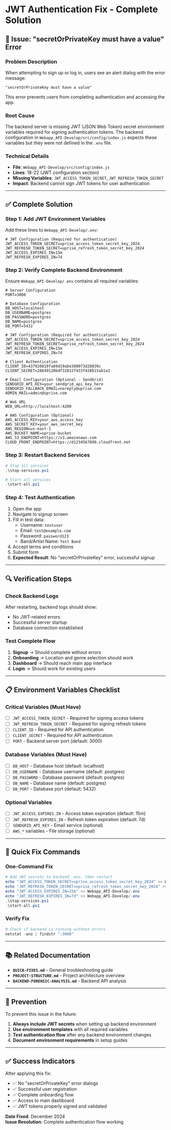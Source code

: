 # JWT Authentication Fix - Complete Solution

## 🚨 **Issue: "secretOrPrivateKey must have a value" Error**

### **Problem Description**
When attempting to sign up or log in, users see an alert dialog with the error message:
```
"secretOrPrivateKey must have a value"
```

This error prevents users from completing authentication and accessing the app.

### **Root Cause**
The backend server is missing JWT (JSON Web Token) secret environment variables required for signing authentication tokens. The backend configuration in `Webapp_API-Develop/src/config/index.js` expects these variables but they were not defined in the `.env` file.

### **Technical Details**
- **File**: `Webapp_API-Develop/src/config/index.js`
- **Lines**: 18-22 (JWT configuration section)
- **Missing Variables**: `JWT_ACCESS_TOKEN_SECRET`, `JWT_REFRESH_TOKEN_SECRET`
- **Impact**: Backend cannot sign JWT tokens for user authentication

---

## ✅ **Complete Solution**

### **Step 1: Add JWT Environment Variables**
Add these lines to `Webapp_API-Develop/.env`:

```env
# JWT Configuration (Required for authentication)
JWT_ACCESS_TOKEN_SECRET=uprise_access_token_secret_key_2024
JWT_REFRESH_TOKEN_SECRET=uprise_refresh_token_secret_key_2024
JWT_ACCESS_EXPIRES_IN=15m
JWT_REFRESH_EXPIRES_IN=7d
```

### **Step 2: Verify Complete Backend Environment**
Ensure `Webapp_API-Develop/.env` contains all required variables:

```env
# Server Configuration
PORT=3000

# Database Configuration
DB_HOST=localhost
DB_USERNAME=postgres
DB_PASSWORD=postgres
DB_NAME=postgres
DB_PORT=5432

# JWT Configuration (Required for authentication)
JWT_ACCESS_TOKEN_SECRET=uprise_access_token_secret_key_2024
JWT_REFRESH_TOKEN_SECRET=uprise_refresh_token_secret_key_2024
JWT_ACCESS_EXPIRES_IN=15m
JWT_REFRESH_EXPIRES_IN=7d

# Client Authentication
CLIENT_ID=437920819fa89d19abe380073d28839c
CLIENT_SECRET=28649120bdf32812f433f428b15ab1a1

# Email Configuration (Optional - SendGrid)
SENDGRID_API_KEY=your_sendgrid_api_key_here
SENDGRID_FALLBACK_EMAIL=noreply@uprise.com
ADMIN_MAIL=admin@uprise.com

# Web URL
WEB_URL=http://localhost:4200

# AWS Configuration (Optional)
AWS_ACCESS_KEY=your_aws_access_key
AWS_SECRET_KEY=your_aws_secret_key
AWS_REGION=us-east-1
AWS_BUCKET_NAME=uprise-bucket
AWS_S3_ENDPOINT=https://s3.amazonaws.com
CLOUD_FRONT_ENDPOINT=https://d1234567890.cloudfront.net
```

### **Step 3: Restart Backend Services**
```powershell
# Stop all services
.\stop-services.ps1

# Start all services
.\start-all.ps1
```

### **Step 4: Test Authentication**
1. Open the app
2. Navigate to signup screen
3. Fill in test data:
   - Username: `testuser`
   - Email: `test@example.com`
   - Password: `password123`
   - Band/Artist Name: `Test Band`
4. Accept terms and conditions
5. Submit form
6. **Expected Result**: No "secretOrPrivateKey" error, successful signup

---

## 🔍 **Verification Steps**

### **Check Backend Logs**
After restarting, backend logs should show:
- No JWT-related errors
- Successful server startup
- Database connection established

### **Test Complete Flow**
1. **Signup** → Should complete without errors
2. **Onboarding** → Location and genre selection should work
3. **Dashboard** → Should reach main app interface
4. **Login** → Should work for existing users

---

## 📋 **Environment Variables Checklist**

### **Critical Variables (Must Have)**
- [ ] `JWT_ACCESS_TOKEN_SECRET` - Required for signing access tokens
- [ ] `JWT_REFRESH_TOKEN_SECRET` - Required for signing refresh tokens
- [ ] `CLIENT_ID` - Required for API authentication
- [ ] `CLIENT_SECRET` - Required for API authentication
- [ ] `PORT` - Backend server port (default: 3000)

### **Database Variables (Must Have)**
- [ ] `DB_HOST` - Database host (default: localhost)
- [ ] `DB_USERNAME` - Database username (default: postgres)
- [ ] `DB_PASSWORD` - Database password (default: postgres)
- [ ] `DB_NAME` - Database name (default: postgres)
- [ ] `DB_PORT` - Database port (default: 5432)

### **Optional Variables**
- [ ] `JWT_ACCESS_EXPIRES_IN` - Access token expiration (default: 15m)
- [ ] `JWT_REFRESH_EXPIRES_IN` - Refresh token expiration (default: 7d)
- [ ] `SENDGRID_API_KEY` - Email service (optional)
- [ ] `AWS_*` variables - File storage (optional)

---

## 🚀 **Quick Fix Commands**

### **One-Command Fix**
```powershell
# Add JWT secrets to backend .env, then restart
echo "JWT_ACCESS_TOKEN_SECRET=uprise_access_token_secret_key_2024" >> Webapp_API-Develop/.env
echo "JWT_REFRESH_TOKEN_SECRET=uprise_refresh_token_secret_key_2024" >> Webapp_API-Develop/.env
echo "JWT_ACCESS_EXPIRES_IN=15m" >> Webapp_API-Develop/.env
echo "JWT_REFRESH_EXPIRES_IN=7d" >> Webapp_API-Develop/.env
.\stop-services.ps1
.\start-all.ps1
```

### **Verify Fix**
```powershell
# Check if backend is running without errors
netstat -ano | findstr ":3000"
```

---

## 📚 **Related Documentation**

- **`QUICK-FIXES.md`** - General troubleshooting guide
- **`PROJECT-STRUCTURE.md`** - Project architecture overview
- **`BACKEND-FORENSIC-ANALYSIS.md`** - Backend API analysis

---

## 🎯 **Prevention**

To prevent this issue in the future:

1. **Always include JWT secrets** when setting up backend environment
2. **Use environment templates** with all required variables
3. **Test authentication flow** after any backend environment changes
4. **Document environment requirements** in setup guides

---

## ✅ **Success Indicators**

After applying this fix:
- ✅ No "secretOrPrivateKey" error dialogs
- ✅ Successful user registration
- ✅ Complete onboarding flow
- ✅ Access to main dashboard
- ✅ JWT tokens properly signed and validated

**Date Fixed**: December 2024  
**Issue Resolution**: Complete authentication flow working 